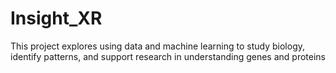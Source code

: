 # Insight_XR
This project explores using data and machine learning to study biology, identify patterns, and support research in understanding genes and  proteins
